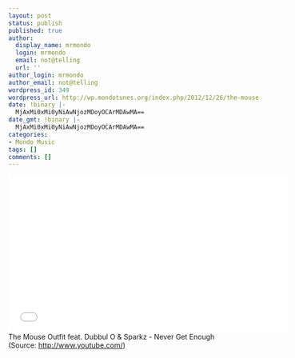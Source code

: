 ```yaml
---
layout: post
status: publish
published: true
author:
  display_name: mrmondo
  login: mrmondo
  email: not@telling
  url: ''
author_login: mrmondo
author_email: not@telling
wordpress_id: 349
wordpress_url: http://wp.mondotunes.org/index.php/2012/12/26/the-mouse-outfit-feat-dubbul-o-sparkz-never/
date: !binary |-
  MjAxMi0xMi0yNiAwNjozMDoyOCArMDAwMA==
date_gmt: !binary |-
  MjAxMi0xMi0yNiAwNjozMDoyOCArMDAwMA==
categories:
- Mondo Music
tags: []
comments: []
---
```

<iframe width="560" height="315" src="//www.youtube.com/embed/2he7GTwI4fo" frameborder="0"> </iframe>
The Mouse Outfit feat. Dubbul O &amp; Sparkz - Never Get Enough
<div class="attribution">(<span>Source:</span> <a href="http://www.youtube.com/">http://www.youtube.com/</a>)</div>
